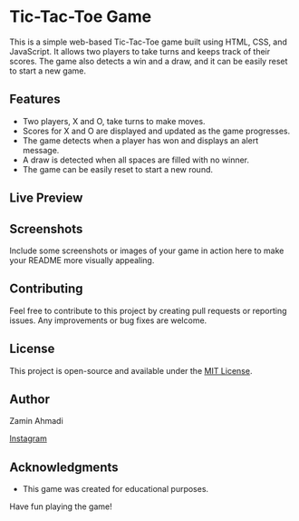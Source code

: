 # Tic-Tac-Toe Game

This is a simple web-based Tic-Tac-Toe game built using HTML, CSS, and JavaScript. It allows two players to take turns and keeps track of their scores. The game also detects a win and a draw, and it can be easily reset to start a new game.

## Features

- Two players, X and O, take turns to make moves.
- Scores for X and O are displayed and updated as the game progresses.
- The game detects when a player has won and displays an alert message.
- A draw is detected when all spaces are filled with no winner.
- The game can be easily reset to start a new round.

## Live Preview

## Screenshots

Include some screenshots or images of your game in action here to make your README more visually appealing.

## Contributing

Feel free to contribute to this project by creating pull requests or reporting issues. Any improvements or bug fixes are welcome.

## License

This project is open-source and available under the [MIT License](LICENSE).

## Author

Zamin Ahmadi

[Instagram](https://www.instagram.com/zmyn.17/)

## Acknowledgments

- This game was created for educational purposes.

Have fun playing the game!
